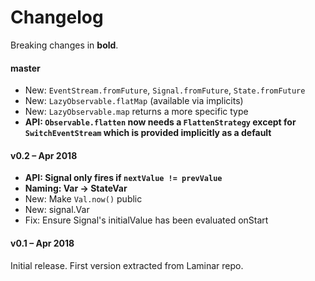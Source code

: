 # Changelog

Breaking changes in **bold**.

#### master

* New: `EventStream.fromFuture`, `Signal.fromFuture`, `State.fromFuture`
* New: `LazyObservable.flatMap` (available via implicits)
* New: `LazyObservable.map` returns a more specific type
* **API: `Observable.flatten` now needs a `FlattenStrategy` except for `SwitchEventStream` which is provided implicitly as a default**

#### v0.2 – Apr 2018

* **API: Signal only fires if `nextValue != prevValue`**
* **Naming: Var -> StateVar**
* New: Make `Val.now()` public
* New: signal.Var
* Fix: Ensure Signal's initialValue has been evaluated onStart

#### v0.1 – Apr 2018

Initial release. First version extracted from Laminar repo.
